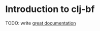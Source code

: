 # Introduction to clj-bf

TODO: write [great documentation](http://jacobian.org/writing/what-to-write/)
